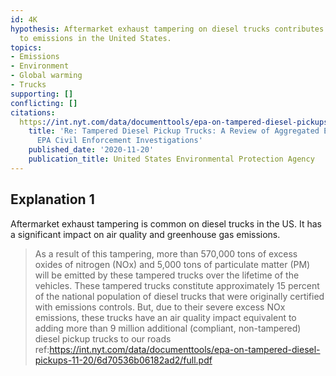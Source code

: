 ```yaml
---
id: 4K
hypothesis: Aftermarket exhaust tampering on diesel trucks contributes significantly
  to emissions in the United States.
topics:
- Emissions
- Environment
- Global warming
- Trucks
supporting: []
conflicting: []
citations:
  https://int.nyt.com/data/documenttools/epa-on-tampered-diesel-pickups-11-20/6d70536b06182ad2/full.pdf:
    title: 'Re: Tampered Diesel Pickup Trucks: A Review of Aggregated Evidence from
      EPA Civil Enforcement Investigations'
    published_date: '2020-11-20'
    publication_title: United States Environmental Protection Agency
---
```

## Explanation 1

Aftermarket exhaust tampering is common on diesel trucks in the US. It has a significant impact on air quality and greenhouse gas emissions.

> As a result of this tampering, more than 570,000 tons of excess oxides of nitrogen (NOx) and 5,000 tons of particulate matter (PM) will be emitted by these tampered trucks over the lifetime of the vehicles. These tampered trucks constitute approximately 15 percent of the national population of diesel trucks that were originally certified with emissions controls. But, due to their severe excess NOx emissions, these trucks have an air quality impact equivalent to adding more than 9 million additional (compliant, non-tampered) diesel pickup trucks to our roads
> ref:https://int.nyt.com/data/documenttools/epa-on-tampered-diesel-pickups-11-20/6d70536b06182ad2/full.pdf
